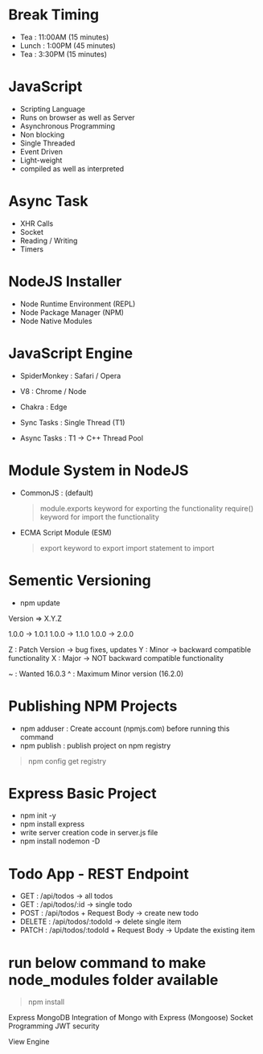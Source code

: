 # Break Timing

- Tea : 11:00AM (15 minutes)
- Lunch : 1:00PM (45 minutes)
- Tea : 3:30PM (15 minutes)

# JavaScript

- Scripting Language
- Runs on browser as well as Server
- Asynchronous Programming
- Non blocking
- Single Threaded
- Event Driven
- Light-weight
- compiled as well as interpreted

# Async Task

- XHR Calls
- Socket
- Reading / Writing
- Timers

# NodeJS Installer

- Node Runtime Environment (REPL)
- Node Package Manager (NPM)
- Node Native Modules

# JavaScript Engine

- SpiderMonkey : Safari / Opera
- V8 : Chrome / Node
- Chakra : Edge

- Sync Tasks : Single Thread (T1)
- Async Tasks : T1 -> C++ Thread Pool

# Module System in NodeJS

- CommonJS : (default)

  > module.exports keyword for exporting the functionality
  > require() keyword for import the functionality

- ECMA Script Module (ESM)

  > export keyword to export
  > import statement to import

# Sementic Versioning

- npm update

Version => X.Y.Z

1.0.0 -> 1.0.1
1.0.0 -> 1.1.0
1.0.0 -> 2.0.0

Z : Patch Version -> bug fixes, updates
Y : Minor -> backward compatible functionality
X : Major -> NOT backward compatible functionality

~ : Wanted 16.0.3
^ : Maximum Minor version (16.2.0)

# Publishing NPM Projects

- npm adduser : Create account (npmjs.com) before running this command
- npm publish : publish project on npm registry

> npm config get registry

# Express Basic Project

- npm init -y
- npm install express
- write server creation code in server.js file
- npm install nodemon -D

# Todo App - REST Endpoint

- GET : /api/todos -> all todos
- GET : /api/todos/:id -> single todo
- POST : /api/todos + Request Body -> create new todo
- DELETE : /api/todos/:todoId -> delete single item
- PATCH : /api/todos/:todoId + Request Body -> Update the existing item

# run below command to make node_modules folder available

> npm install

Express
MongoDB
Integration of Mongo with Express (Mongoose)
Socket Programming
JWT security

View Engine
